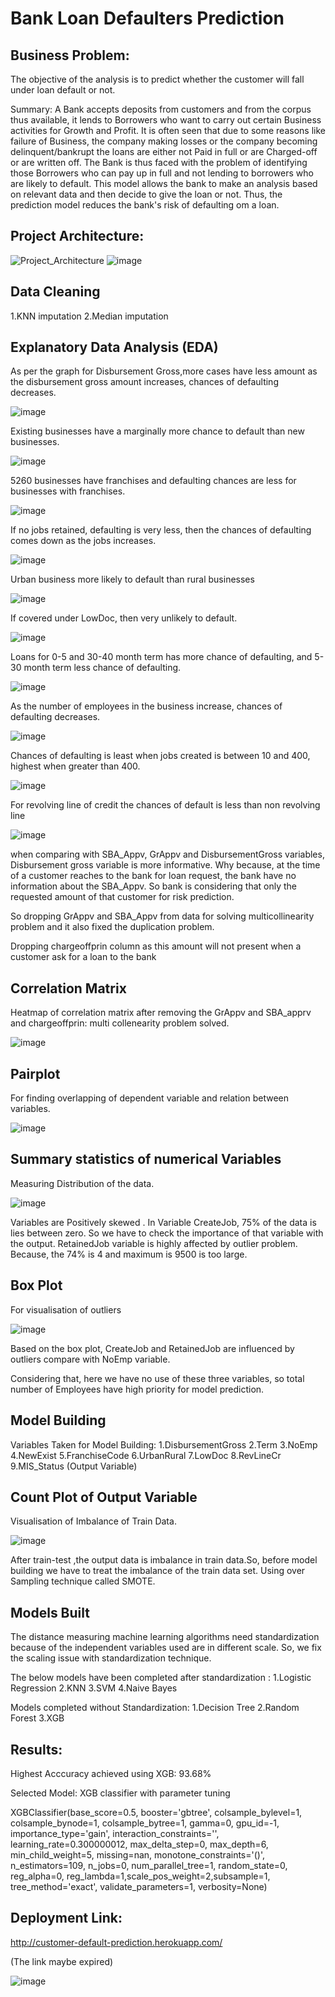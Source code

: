 # Bank Loan Defaulters Prediction

## Business Problem:
The objective of the analysis is to predict whether the customer will fall under loan default or not. 

Summary:
A Bank accepts deposits from customers and from the corpus thus available, it lends to Borrowers who want to carry out certain Business activities for Growth and Profit. It is often seen that due to some reasons like failure of Business, the company making losses or the company becoming delinquent/bankrupt the loans are either not Paid in full or are Charged-off or are written off. The Bank is thus faced with the problem of identifying those Borrowers who can pay up in full and not lending to borrowers who are likely to default.
This model allows the bank to make an analysis based on relevant data and then decide to give the loan or not. Thus, the prediction model reduces the bank's risk of defaulting om a loan. 



## Project Architecture:
![Project_Architecture](https://github.com/anandr07/Loan-Defaulters-Prediction/assets/66896800/94ca0866-c019-408e-9b2f-fd6b344cc65d)
![image](https://github.com/anandr07/Loan-Defaulters-Prediction/assets/66896800/5baa77ba-ac74-4f17-a3e4-1c0629e584e7)


## Data Cleaning
1.KNN imputation
2.Median imputation

## Explanatory Data Analysis (EDA)
As per the graph for Disbursement Gross,more cases have less amount as the disbursement gross amount increases, chances of defaulting decreases.

![image](https://github.com/anandr07/Loan-Defaulters-Prediction/assets/66896800/32092020-520b-491c-a782-f4bc774c9a7a)


Existing businesses have a marginally more chance to default than new businesses.

![image](https://github.com/anandr07/Loan-Defaulters-Prediction/assets/66896800/dfd3cb12-8bb6-4cee-9cdd-bbe896866355)


5260 businesses have franchises and defaulting chances are less for businesses with franchises.

![image](https://github.com/anandr07/Loan-Defaulters-Prediction/assets/66896800/f9bc27b1-7e11-4b19-9a7b-378cca65c05c)


If no jobs retained, defaulting is very less, then the chances of defaulting comes down as the jobs increases.

![image](https://github.com/anandr07/Loan-Defaulters-Prediction/assets/66896800/81ea7310-f413-403f-a72d-6ed50b49f5a9)


Urban business more likely to default than rural businesses

![image](https://github.com/anandr07/Loan-Defaulters-Prediction/assets/66896800/c5e80ad8-1627-49cb-abf6-08c056c2c404)


If covered under LowDoc, then very unlikely to default.

![image](https://github.com/anandr07/Loan-Defaulters-Prediction/assets/66896800/f1b34e00-01bd-4202-a16a-61c171cd4310)


Loans for 0-5 and 30-40 month term has more chance of defaulting, and 5-30 month term less chance of defaulting.

![image](https://github.com/anandr07/Loan-Defaulters-Prediction/assets/66896800/ad457487-d280-4df2-ba23-58c662c03fc7)


As the number of employees in the business increase, chances of defaulting decreases.

![image](https://github.com/anandr07/Loan-Defaulters-Prediction/assets/66896800/d647010f-4819-462c-a4db-01df20d2e444)


Chances of defaulting is least when jobs created is between 10 and 400, highest when greater than 400.

![image](https://github.com/anandr07/Loan-Defaulters-Prediction/assets/66896800/a7db2bec-1f15-4b67-a9d1-b815bea4c13e)


For revolving line of credit the chances of default is less than non revolving line

![image](https://github.com/anandr07/Loan-Defaulters-Prediction/assets/66896800/c2c7e78c-7626-47a5-bee1-8a9e4cb18bd6)


when comparing with SBA_Appv, GrAppv and DisbursementGross variables, Disbursement gross variable is more informative. Why because, at the time of a customer reaches to the bank for loan request, the bank have no information about the SBA_Appv. So bank is considering that only the requested amount of that customer for risk prediction.

So dropping GrAppv and SBA_Appv from data for solving multicollinearity problem and it also fixed the duplication problem.

Dropping chargeoffprin column as this amount will not present when a customer ask for a loan to the bank


## Correlation Matrix 
Heatmap of correlation matrix after removing the GrAppv and SBA_apprv and chargeoffprin: multi collenearity problem solved.

![image](https://github.com/anandr07/Loan-Defaulters-Prediction/assets/66896800/1971c740-0c66-4762-a954-f93977eaa551)


## Pairplot
For finding overlapping of dependent variable and relation between variables.

![image](https://github.com/anandr07/Loan-Defaulters-Prediction/assets/66896800/c5db6585-a482-481e-8215-d1629946d0d3)


## Summary statistics of numerical Variables
Measuring Distribution of the data.

![image](https://github.com/anandr07/Loan-Defaulters-Prediction/assets/66896800/4bd6328b-6267-4a4b-8cd7-03bc368c847b)

Variables are Positively skewed .
In Variable CreateJob, 75% of the data is lies between zero.  So we have to check the importance of that variable with the output.
RetainedJob variable is highly affected by outlier problem. Because, the 74% is 4 and maximum is 9500 is too large.


## Box Plot
For visualisation of outliers

![image](https://github.com/anandr07/Loan-Defaulters-Prediction/assets/66896800/942c0ff3-7f83-4025-bb2a-c459d0b8a555)


Based on the box plot, CreateJob and RetainedJob are influenced by outliers compare with  NoEmp variable.

Considering that, here we have no use of these three variables, so total number of Employees have high priority for model prediction. 


## Model Building
Variables Taken for Model Building:
1.DisbursementGross
2.Term
3.NoEmp
4.NewExist
5.FranchiseCode
6.UrbanRural
7.LowDoc
8.RevLineCr
9.MIS_Status (Output Variable)


## Count Plot of Output Variable
Visualisation of Imbalance of Train Data.

![image](https://github.com/anandr07/Loan-Defaulters-Prediction/assets/66896800/acf78d81-550f-4e24-83db-4d288e6799f7)

After train-test ,the output data is imbalance in train data.So, before model building we have to treat the imbalance of the train data set. Using over Sampling technique called SMOTE.


## Models Built
The distance measuring machine learning algorithms need standardization because of the independent variables used are in different scale. So, we fix the scaling issue with standardization technique. 

The below models have been completed after standardization :
1.Logistic Regression
2.KNN
3.SVM
4.Naive Bayes

Models completed without Standardization:
1.Decision Tree
2.Random Forest
3.XGB


## Results:
Highest Acccuracy achieved using XGB: 93.68%

Selected Model: XGB classifier with parameter tuning


XGBClassifier(base_score=0.5, booster='gbtree', colsample_bylevel=1, colsample_bynode=1, 
	colsample_bytree=1, gamma=0, gpu_id=-1, importance_type='gain', interaction_constraints='', 
	learning_rate=0.300000012, max_delta_step=0, max_depth=6, min_child_weight=5, missing=nan, 	monotone_constraints='()', n_estimators=109, n_jobs=0, num_parallel_tree=1, 
	random_state=0, reg_alpha=0, reg_lambda=1,scale_pos_weight=2,subsample=1,
	tree_method='exact', validate_parameters=1, verbosity=None) 

## Deployment Link:
http://customer-default-prediction.herokuapp.com/ 

(The link maybe expired)

![image](https://github.com/anandr07/Loan-Defaulters-Prediction/assets/66896800/bbe51cb9-b4f5-46eb-972d-5c77a09841c1)




